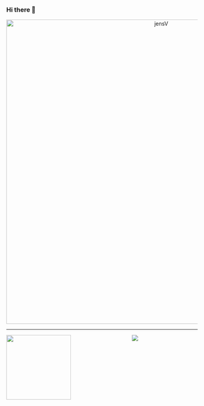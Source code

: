 ### Hi there 👋
<p align="center"> 
  <a href="https://github.com/ryo-ma/github-profile-trophy">
    <img  width=800 src="https://github-profile-trophy.vercel.app/?username=JensVanhulst&margin-w=10&theme=juicyfresh&no-frame=true" alt="jensV" />
  </a> 
</p>

---

<div align="center">
  <p align="center"> 
  <img height="170" align="left" src="https://github-readme-stats.vercel.app/api?username=JensVanhulst&count_private=true&include_all_commits=true" />
  <img src="https://github-readme-stats.vercel.app/api/top-langs/?username=JensVanhulst&layout=compact" />
  </p>
</div>
